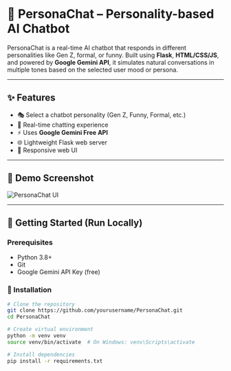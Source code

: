 # 🤖 PersonaChat – Personality-based AI Chatbot

PersonaChat is a real-time AI chatbot that responds in different personalities like Gen Z, formal, or funny. Built using **Flask**, **HTML/CSS/JS**, and powered by **Google Gemini API**, it simulates natural conversations in multiple tones based on the selected user mood or persona.

---

## ✨ Features

- 🎭 Select a chatbot personality (Gen Z, Funny, Formal, etc.)
- 💬 Real-time chatting experience
- ⚡ Uses **Google Gemini Free API**
- 🌐 Lightweight Flask web server
- 📱 Responsive web UI

---

## 📸 Demo Screenshot

![PersonaChat UI](path/to/screenshot.png) <!-- Replace with your screenshot image path -->

---

## 🚀 Getting Started (Run Locally)

### Prerequisites

- Python 3.8+
- Git
- Google Gemini API Key (free)

### 🔧 Installation

```bash
# Clone the repository
git clone https://github.com/yourusername/PersonaChat.git
cd PersonaChat

# Create virtual environment
python -m venv venv
source venv/bin/activate  # On Windows: venv\Scripts\activate

# Install dependencies
pip install -r requirements.txt

